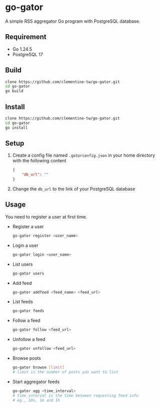 # go-gator

A simple RSS aggregator Go program with PostgreSQL database.

## Requirement

- Go 1.24.5
- PostgreSQL 17

## Build

```bash
clone https://github.com/clementine-tw/go-gator.git
cd go-gator
go build
```

## Install

```bash
clone https://github.com/clementine-tw/go-gator.git
cd go-gator
go install
```

## Setup

1. Create a config file named `.gatorconfig.json` in your home directory
 with the following content
    ```json
    {
        "db_url": ""
    }
    ```

2. Change the `db_url` to the link of your PostgreSQL database

## Usage

You need to register a user at first time.

- Register a user
    ```bash
    go-gator register <user_name>
    ```

- Login a user
    ```bash
    go-gator login <user_name>
    ```

- List users
    ```bash
    go-gator users
    ```

- Add feed
    ```bash
    go-gator addfeed <feed_name> <feed_url>
    ```

- List feeds
    ```bash
    go-gator feeds
    ```

- Follow a feed
    ```bash
    go-gator follow <feed_url>
    ```

- Unfollow a feed
    ```bash
    go-gator unfollow <feed_url>
    ```

- Browse posts
    ```bash
    go-gator browse [limit]
    # limit is the number of posts you want to list
    ```

- Start aggregator feeds
    ```bash
    go-gator agg <time_interval>
    # time_interval is the time between requesting feed info
    # eg., 10s, 1m and 1h
    ```
